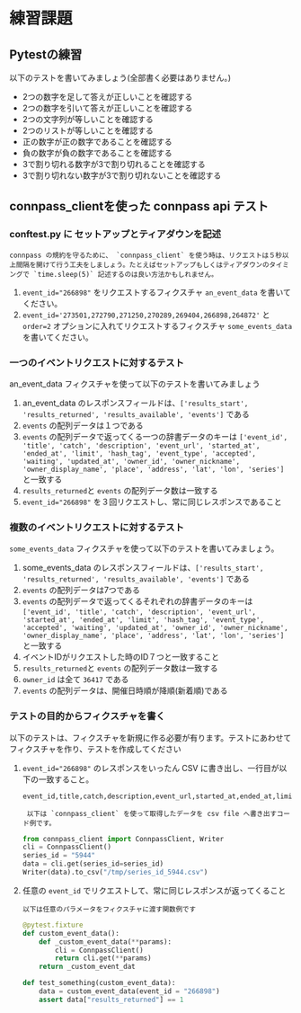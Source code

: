 # 練習課題


## Pytestの練習

以下のテストを書いてみましょう(全部書く必要はありません。)

- 2つの数字を足して答えが正しいことを確認する
- 2つの数字を引いて答えが正しいことを確認する
- 2つの文字列が等しいことを確認する
- 2つのリストが等しいことを確認する
- 正の数字が正の数字であることを確認する
- 負の数字が負の数字であることを確認する
- 3で割り切れる数字が3で割り切れることを確認する
- 3で割り切れない数字が3で割り切れないことを確認する

## connpass_clientを使った connpass api テスト


### conftest.py に セットアップとティアダウンを記述

```{attention}
connpass の規約を守るために、 `connpass_client` を使う時は、リクエストは５秒以上間隔を開けて行う工夫をしましょう。たとえばセットアップもしくはティアダウンのタイミングで `time.sleep(5)` 記述するのは良い方法かもしれません。
```

1. `event_id="266898"` をリクエストするフィクスチャ `an_event_data` を書いてください。
1. `event_id='273501,272790,271250,270289,269404,266898,264872'` と `order=2` オプションに入れてリクエストするフィクスチャ `some_events_data` を書いてください。


### 一つのイベントリクエストに対するテスト

an_event_data フィクスチャを使って以下のテストを書いてみましょう

1. an_event_data のレスポンスフィールドは、`['results_start', 'results_returned', 'results_available', 'events']` である
1. `events` の配列データは１つである
1. `events` の配列データで返ってくる一つの辞書データのキーは `['event_id', 'title', 'catch', 'description', 'event_url', 'started_at', 'ended_at', 'limit', 'hash_tag', 'event_type', 'accepted', 'waiting', 'updated_at', 'owner_id', 'owner_nickname', 'owner_display_name', 'place', 'address', 'lat', 'lon', 'series']` と一致する
1. `results_returned`と `events` の配列データ数は一致する
1. `event_id="266898"` を３回リクエストし、常に同じレスポンスであること


### 複数のイベントリクエストに対するテスト

`some_events_data` フィクスチャを使って以下のテストを書いてみましょう。

1. some_events_data のレスポンスフィールドは、`['results_start', 'results_returned', 'results_available', 'events']` である
1. `events` の配列データは7つである
1. `events` の配列データで返ってくるそれぞれの辞書データのキーは `['event_id', 'title', 'catch', 'description', 'event_url', 'started_at', 'ended_at', 'limit', 'hash_tag', 'event_type', 'accepted', 'waiting', 'updated_at', 'owner_id', 'owner_nickname', 'owner_display_name', 'place', 'address', 'lat', 'lon', 'series']` と一致する
1. イベントIDがリクエストした時のID７つと一致すること
1. `results_returned`と `events` の配列データ数は一致する
1. `owner_id` は全て `36417` である
1. `events` の配列データは、開催日時順が降順(新着順)である

### テストの目的からフィクスチャを書く

以下のテストは、フィクスチャを新規に作る必要が有ります。テストにあわせてフィクスチャを作り、テストを作成してください

1. `event_id="266898"` のレスポンスをいったん CSV に書き出し、一行目が以下の一致すること。
    ```
    event_id,title,catch,description,event_url,started_at,ended_at,limit,hash_tag,event_type,accepted,waiting,updated_at,owner_id,owner_nickname,owner_display_name,place,address,lat,lon,series
    ```
    
    ```{note}
     以下は `connpass_client` を使って取得したデータを csv file へ書き出すコード例です。
    ```
    ```python
    from connpass_client import ConnpassClient, Writer
    cli = ConnpassClient()
    series_id = "5944"
    data = cli.get(series_id=series_id)
    Writer(data).to_csv("/tmp/series_id_5944.csv")
    ```
 

1. 任意の `event_id` でリクエストして、常に同じレスポンスが返ってくること
    ```{note}
    以下は任意のパラメータをフィクスチャに渡す関数例です
    ```
    ```python
    @pytest.fixture
    def custom_event_data():
        def _custom_event_data(**params):
            cli = ConnpassClient()
            return cli.get(**params)
        return _custom_event_dat

    def test_something(custom_event_data):
        data = custom_event_data(event_id = "266898")
        assert data["results_returned"] == 1
    ```

